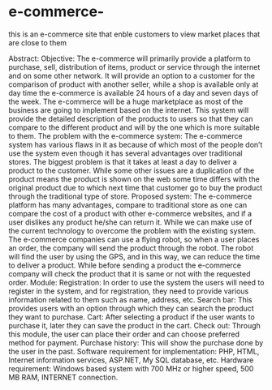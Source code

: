 # e-commerce-
this is an e-commerce site  that enble customers to view market places that are close to them

Abstract:
Objective:
The e-commerce will primarily provide a platform to purchase, sell, distribution of items, product or service through the internet and on some other network.  It will provide an option to a customer for the comparison of product with another seller, while a shop is available only at day time the e-commerce is available 24 hours of a day and seven days of the week. The e-commerce will be a huge marketplace as most of the business are going to implement based on the internet. This system will provide the detailed description of the products to users so that they can compare to the different product and will by the one which is more suitable to them. 
The problem with the e-commerce system:
The e-commerce system has various flaws in it as because of which most of the people don’t use the system even though it has several advantages over traditional stores. The biggest problem is that it takes at least a day to deliver a product to the customer. While some other issues are a duplication of the product means the product is shown on the web some time differs with the original product due to which next time that customer go to buy the product through the traditional type of store.
Proposed system:
The e-commerce platform has many advantages, compare to traditional store as one can compare the cost of a product with other e-commerce websites, and if a user dislikes any product he/she can return it. While we can make use of the current technology to overcome the problem with the existing system. The e-commerce companies can use a flying robot, so when a user places an order, the company will send the product through the robot. The robot will find the user by using the GPS, and in this way, we can reduce the time to deliver a product. While before sending a product the e-commerce company will check the product that it is same or not with the requested order. 
Module:
Registration: 
In order to use the system the users will need to register in the system, and for registration, they need to provide various information related to them such as name, address, etc.
Search bar:
This provides users with an option through which they can search the product they want to purchase.
Cart:
After selecting a product if the user wants to purchase it, later they can save the product in the cart.
Check out:
Through this module, the user can place their order and can choose preferred method for payment.
Purchase history:
This will show the purchase done by the user in the past.
Software requirement for implementation:
PHP, HTML, Internet information services, ASP.NET, My SQL database, etc.
Hardware requirement:
Windows based system with 700 MHz or higher speed, 500 MB RAM, INTERNET connection.

 




  

 

